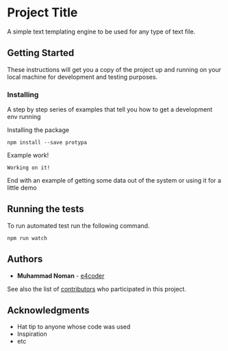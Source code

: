 # Project Title

A simple text templating engine to be used for any type of text file.

## Getting Started

These instructions will get you a copy of the project up and running on your local machine for development and testing purposes.


### Installing

A step by step series of examples that tell you how to get a development env running

Installing the package

```
npm install --save protypa
```

Example work!

```
Working on it!
```

End with an example of getting some data out of the system or using it for a little demo

## Running the tests

To run automated test run the following command.

```
npm run watch
```

## Authors

* **Muhammad Noman** - [e4coder](https://github.com/e4coder)

See also the list of [contributors](https://github.com/e4coder/protypa/contributors) who participated in this project.

## Acknowledgments

* Hat tip to anyone whose code was used
* Inspiration
* etc
